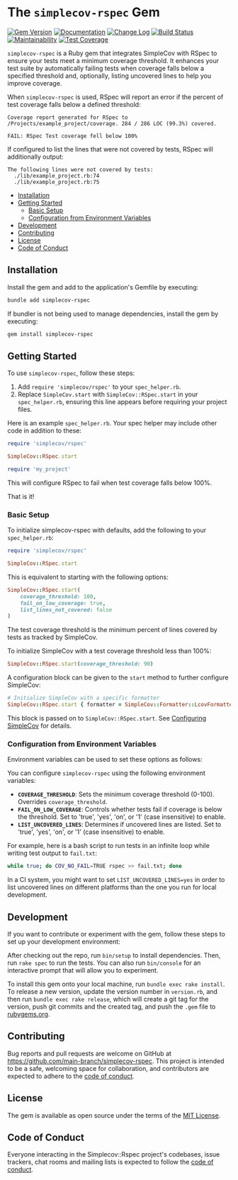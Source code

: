 # The `simplecov-rspec` Gem

[![Gem Version](https://badge.fury.io/rb/simplecov-rspec.svg)](https://badge.fury.io/rb/simplecov-rspec)
[![Documentation](https://img.shields.io/badge/Documentation-Latest-green)](https://rubydoc.info/gems/simplecov-rspec/)
[![Change Log](https://img.shields.io/badge/CHANGELOG-Latest-green)](https://rubydoc.info/gems/simplecov-rspec/file/CHANGELOG.md)
[![Build Status](https://github.com/main-branch/simplecov-rspec/actions/workflows/continuous_integration.yml/badge.svg)](https://github.com/main-branch/simplecov-rspec/actions/workflows/continuous_integration.yml)
[![Maintainability](https://api.codeclimate.com/v1/badges/9a58b51d18910db724c7/maintainability)](https://codeclimate.com/github/main-branch/simplecov-rspec/maintainability)
[![Test Coverage](https://api.codeclimate.com/v1/badges/9a58b51d18910db724c7/test_coverage)](https://codeclimate.com/github/main-branch/simplecov-rspec/test_coverage)

`simplecov-rspec` is a Ruby gem that integrates SimpleCov with RSpec to ensure your
tests meet a minimum coverage threshold. It enhances your test suite by automatically
failing tests when coverage falls below a specified threshold and, optionally,
listing uncovered lines to help you improve coverage.

When `simplecov-rspec` is used, RSpec will report an error if the percent of test
coverage falls below a defined threshold:

```text
Coverage report generated for RSpec to /Projects/example_project/coverage. 284 / 286 LOC (99.3%) covered.

FAIL: RSpec Test coverage fell below 100%
```

If configured to list the lines that were not covered by tests, RSpec will additionally output:

```text
The following lines were not covered by tests:
  ./lib/example_project.rb:74
  ./lib/example_project.rb:75
```

* [Installation](#installation)
* [Getting Started](#getting-started)
  * [Basic Setup](#basic-setup)
  * [Configuration from Environment Variables](#configuration-from-environment-variables)
* [Development](#development)
* [Contributing](#contributing)
* [License](#license)
* [Code of Conduct](#code-of-conduct)

## Installation

Install the gem and add to the application's Gemfile by executing:

```bash
bundle add simplecov-rspec
```

If bundler is not being used to manage dependencies, install the gem by executing:

```bash
gem install simplecov-rspec
```

## Getting Started

To use `simplecov-rspec`, follow these steps:

1. Add `require 'simplecov/rspec'` to your `spec_helper.rb`.
2. Replace `SimpleCov.start` with `SimpleCov::RSpec.start` in your `spec_helper.rb`,
   ensuring this line appears before requiring your project files.

Here is an example `spec_helper.rb`. Your spec helper may include
other code in addition to these:

```ruby
require 'simplecov/rspec'

SimpleCov::RSpec.start

require 'my_project'
```

This will configure RSpec to fail when test coverage falls below 100%.

That is it!

### Basic Setup

To initialize simplecov-rspec with defaults, add the following to your `spec_helper.rb`:

```ruby
require 'simplecov/rspec'

SimpleCov::RSpec.start
```

This is equivalent to starting with the following options:

```ruby
SimpleCov::RSpec.start(
    coverage_threshold: 100,
    fail_on_low_coverage: true,
    list_lines_not_covered: false
)
```

The test coverage threshold is the minimum percent of lines covered by tests as
tracked by SimpleCov.

To initialize SimpleCov with a test coverage threshold less than 100%:

```ruby
SimpleCov::RSpec.start(coverage_threshold: 90)
```

A configuration block can be given to the `start` method to further configure
SimpleCov:

```ruby
# Initialize SimpleCov with a specific formatter
SimpleCov::RSpec.start { formatter = SimpleCov::Formatter::LcovFormatter }
```

This block is passed on to `SimpleCov::RSpec.start`. See [Configuring
SimpleCov](https://github.com/simplecov-ruby/simplecov?tab=readme-ov-file#configuring-simplecov)
for details.

### Configuration from Environment Variables

Environment variables can be used to set these options as follows:

You can configure `simplecov-rspec` using the following environment variables:

* **`COVERAGE_THRESHOLD`**: Sets the minimum coverage threshold (0-100). Overrides
  `coverage_threshold`.
* **`FAIL_ON_LOW_COVERAGE`**: Controls whether tests fail if coverage is below the threshold.
  Set to 'true', 'yes', 'on', or '1' (case insensitive) to enable.
* **`LIST_UNCOVERED_LINES`**: Determines if uncovered lines are listed. Set to 'true',
  'yes', 'on', or '1' (case insensitive) to enable.

For example, here is a bash script to run tests in an infinite loop while writing
test output to `fail.txt`:

```bash
while true; do COV_NO_FAIL=TRUE rspec >> fail.txt; done
```

In a CI system, you might want to set `LIST_UNCOVERED_LINES=yes` in order to list
uncovered lines on different platforms than the one you run for local development.

## Development

If you want to contribute or experiment with the gem, follow these steps to set up
your development environment:

After checking out the repo, run `bin/setup` to install dependencies. Then, run `rake
spec` to run the tests. You can also run `bin/console` for an interactive prompt that
will allow you to experiment.

To install this gem onto your local machine, run `bundle exec rake install`. To
release a new version, update the version number in `version.rb`, and then run
`bundle exec rake release`, which will create a git tag for the version, push git
commits and the created tag, and push the `.gem` file to
[rubygems.org](https://rubygems.org).

## Contributing

Bug reports and pull requests are welcome on GitHub at
https://github.com/main-branch/simplecov-rspec. This project is intended to be a safe,
welcoming space for collaboration, and contributors are expected to adhere to the
[code of
conduct](https://github.com/main-branch/simplecov-rspec/blob/main/CODE_OF_CONDUCT.md).

## License

The gem is available as open source under the terms of the [MIT
License](https://opensource.org/licenses/MIT).

## Code of Conduct

Everyone interacting in the Simplecov::Rspec project's codebases, issue trackers,
chat rooms and mailing lists is expected to follow the [code of
conduct](https://github.com/main-branch/simplecov-rspec/blob/main/CODE_OF_CONDUCT.md).
